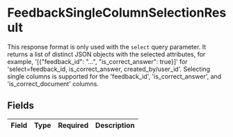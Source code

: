 # FeedbackSingleColumnSelectionResult

This response format is only used with the `select` query parameter. It returns a list of distinct JSON objects with the selected attributes, for example, '[{"feedback_id": "...", "is_correct_answer": true}]' for 'select=feedback_id, is_correct_answer, created_by/user_id'. Selecting single columns is supported for the 'feedback_id', 'is_correct_answer', and 'is_correct_document' columns.


## Fields

| Field       | Type        | Required    | Description |
| ----------- | ----------- | ----------- | ----------- |